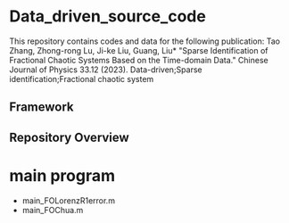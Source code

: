 # Data_driven_source_code
This repository contains codes and data for the following publication: Tao Zhang, Zhong-rong Lu, Ji-ke Liu, Guang, Liu* "Sparse Identification of Fractional Chaotic Systems Based on the Time-domain Data." Chinese Journal of Physics 33.12 (2023).
Data-driven;Sparse identification;Fractional chaotic system

## Framework

## Repository Overview
   # main program
   * main_FOLorenzR1error.m
   * main_FOChua.m
